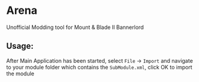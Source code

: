 # Arena
Unofficial Modding tool for Mount & Blade II Bannerlord  
  
## Usage:  
After Main Application has been started, select `File` -> `Import` and navigate to your module folder which contains the `SubModule.xml`, click OK to import the module
